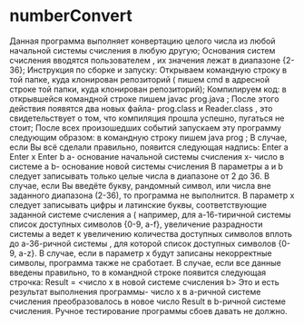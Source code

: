 # numberConvert
  Данная программа выполняет конвертацию целого числа из любой начальной системы счисления в любую другую;
  Основания систем счисления вводятся пользователем , их значения лежат в диапазоне {2-36};
      Инструкция по сборке и запуску:
  Открываем командную строку в той папке, куда клонирован репозиторий ( пишем cmd в адресной строке той папки,
куда клонирован репозиторий);
  Компилируем код: в открывшейся командной строке пишем javac prog.java  ;
  После этого действия появятся два новых файла- prog.class и Reader.class  , это свидетельствует о том, что компиляция прошла 
успешно, пугаться не стоит;
  После всех произошедших событий запускаем эту программу следующим образом:
в командную строку пишем java prog ;
  В случае, если Вы всё сделали правильно, появится следующая надпись:
Enter a   
Enter x
Enter b
a- основание начальной системы счисления
х- число в системе а
b- основание новой системы счисления
  В параметры a и b следует записывать только целые числа в диапазоне от 2 до 36. В случае, если Вы введёте букву, рандомный символ, 
или числа вне заданного диапазона (2-36), то программа не выполнится. 
  В параметр х следует записывать цифры и латинские буквы, соответствующие заданной системе счисления а ( например, для а-16-тиричной системы 
список доступных символов {0-9, a-f}, увеличение разрадности системы а ведет к увеличению количества доступных символов вплоть до 
а-36-ричной системы , для которой список доступных символов {0-9, a-z}. В случае, если в параметр х будут записаны некорректные символы, 
программа также не сработает. 
  В случае, если все данные введены правильно, то в командной строке появится следующая строчка:
 Result = <число х в новой системе счисления b>
  Это и есть результат выполнения программы- число х в а-ричной системе счисления преобразовалось в новое число Result в b-ричной
 системе счисления. 
  Ручное тестирование программы сбоев давать не должно. 
